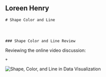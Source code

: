 ## Loreen Henry
```
# Shape Color and Line
```
#
```

### Shape Color and Line Review
```
Reviewing the online video discussion: 
```
+     
```
![Shape, Color, and Line in Data Visualization](https://github.com/LoreenHenry/Spring.git)

